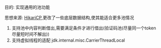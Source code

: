 目的:  实现通用的池功能

思想来源: [HikariCP](https://github.com/brettwooldridge/HikariCP),更改了一些底层数据结构,使其能适合更多池情况

1. 支持池中内容判断借出,需要满足条件才进行借出(验证码池(尽量同一个token尽量短时间不解出))
2. 支持虚拟线程的适配 jdk.internal.misc.CarrierThreadLocal
